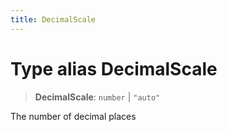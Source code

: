 ```yaml
---
title: DecimalScale
---
```


# Type alias DecimalScale

> **DecimalScale**: `number` \| `"auto"`

The number of decimal places
